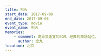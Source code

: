 ```yaml
---
title: 枪火
start_date: 2017-09-08
end_date: 2017-09-08
event_type: movie
event_name: 枪火
memories:
	- comment: 诡异又适宜的BGM，经典的商场站位。
	  author: 念九
location: 北京
---
```



